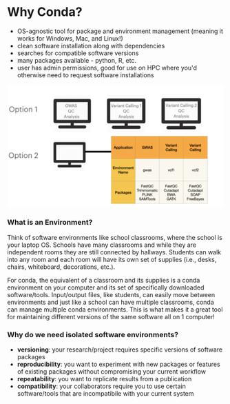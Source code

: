 # Why Conda?


- OS-agnostic tool for package and environment management (meaning it works for Windows, Mac, and Linux!)
- clean software installation along with dependencies
- searches for compatible software versions
- many packages available - python, R, etc.
- user has admin permissions, good for use on HPC where you'd otherwise need to request software installations

![](./conda-imgs/conda-envs.png "conda environments")


### What is an Environment?

Think of software environments like school classrooms, where the school is your laptop OS. Schools have many classrooms and while they are independent rooms they are still connected by hallways. Students can walk into any room and each room will have its own set of supplies (i.e., desks, chairs, whiteboard, decorations, etc.).

For conda, the equivalent of a classroom and its supplies is a conda environment on your computer and its set of specifically downloaded software/tools. Input/output files, like students, can easily move between environments and just like a school can have multiple classrooms, conda can manage multiple conda environments. This is what makes it a great tool for maintaining different versions of the same software all on 1 computer!

### Why do we need isolated software environments?

- **versioning**: your research/project requires specific versions of software packages
- **reproducibility**: you want to experiment with new packages or features of existing packages without compromising your current workflow
- **repeatability**: you want to replicate results from a publication
- **compatibility**: your collaborators require you to use certain software/tools that are incompatibile with your current system
